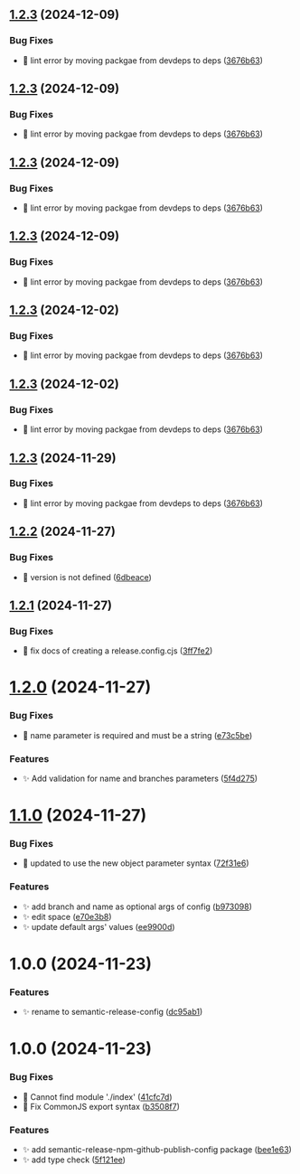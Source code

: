 ## [1.2.3](https://github.com/zhumeisongsong/multiple-products-workspace/compare/semantic-release-config-v1.2.2...semantic-release-config-v1.2.3) (2024-12-09)


### Bug Fixes

* 🐛 lint error by moving packgae from devdeps to deps ([3676b63](https://github.com/zhumeisongsong/multiple-products-workspace/commit/3676b63f3c2c3414779444e1dd2a15d1f9f8a3c1))

## [1.2.3](https://github.com/zhumeisongsong/multiple-products-workspace/compare/semantic-release-config-v1.2.2...semantic-release-config-v1.2.3) (2024-12-09)


### Bug Fixes

* 🐛 lint error by moving packgae from devdeps to deps ([3676b63](https://github.com/zhumeisongsong/multiple-products-workspace/commit/3676b63f3c2c3414779444e1dd2a15d1f9f8a3c1))

## [1.2.3](https://github.com/zhumeisongsong/multiple-products-workspace/compare/semantic-release-config-v1.2.2...semantic-release-config-v1.2.3) (2024-12-09)


### Bug Fixes

* 🐛 lint error by moving packgae from devdeps to deps ([3676b63](https://github.com/zhumeisongsong/multiple-products-workspace/commit/3676b63f3c2c3414779444e1dd2a15d1f9f8a3c1))

## [1.2.3](https://github.com/zhumeisongsong/multiple-products-workspace/compare/semantic-release-config-v1.2.2...semantic-release-config-v1.2.3) (2024-12-09)


### Bug Fixes

* 🐛 lint error by moving packgae from devdeps to deps ([3676b63](https://github.com/zhumeisongsong/multiple-products-workspace/commit/3676b63f3c2c3414779444e1dd2a15d1f9f8a3c1))

## [1.2.3](https://github.com/zhumeisongsong/multiple-products-workspace/compare/semantic-release-config-v1.2.2...semantic-release-config-v1.2.3) (2024-12-02)


### Bug Fixes

* 🐛 lint error by moving packgae from devdeps to deps ([3676b63](https://github.com/zhumeisongsong/multiple-products-workspace/commit/3676b63f3c2c3414779444e1dd2a15d1f9f8a3c1))

## [1.2.3](https://github.com/zhumeisongsong/multiple-products-workspace/compare/semantic-release-config-v1.2.2...semantic-release-config-v1.2.3) (2024-12-02)


### Bug Fixes

* 🐛 lint error by moving packgae from devdeps to deps ([3676b63](https://github.com/zhumeisongsong/multiple-products-workspace/commit/3676b63f3c2c3414779444e1dd2a15d1f9f8a3c1))

## [1.2.3](https://github.com/zhumeisongsong/multiple-products-workspace/compare/semantic-release-config-v1.2.2...semantic-release-config-v1.2.3) (2024-11-29)


### Bug Fixes

* 🐛 lint error by moving packgae from devdeps to deps ([3676b63](https://github.com/zhumeisongsong/multiple-products-workspace/commit/3676b63f3c2c3414779444e1dd2a15d1f9f8a3c1))

## [1.2.2](https://github.com/zhumeisongsong/multiple-products-workspace/compare/semantic-release-config-v1.2.1...semantic-release-config-v1.2.2) (2024-11-27)


### Bug Fixes

* 🐛 version is not defined ([6dbeace](https://github.com/zhumeisongsong/multiple-products-workspace/commit/6dbeace66ef8f1b577dec2647dcc91c963b16755))

## [1.2.1](https://github.com/zhumeisongsong/multiple-products-workspace/compare/semantic-release-config-v1.2.0...semantic-release-config-v1.2.1) (2024-11-27)


### Bug Fixes

* 🐛 fix docs of creating a release.config.cjs ([3ff7fe2](https://github.com/zhumeisongsong/multiple-products-workspace/commit/3ff7fe22b4d0d75882df89d77c88d21d3be45e8e))

# [1.2.0](https://github.com/zhumeisongsong/multiple-products-workspace/compare/semantic-release-config-v1.1.0...semantic-release-config-v1.2.0) (2024-11-27)


### Bug Fixes

* 🐛 name parameter is required and must be a string ([e73c5be](https://github.com/zhumeisongsong/multiple-products-workspace/commit/e73c5be21bfa1cefec7133af3d5b618a81ce5738))


### Features

* ✨ Add validation for name and branches parameters ([5f4d275](https://github.com/zhumeisongsong/multiple-products-workspace/commit/5f4d2752be0a2dbaeb42e50f797374fba8a251b7))

# [1.1.0](https://github.com/zhumeisongsong/multiple-products-workspace/compare/semantic-release-config-v1.0.0...semantic-release-config-v1.1.0) (2024-11-27)


### Bug Fixes

* 🐛 updated to use the new object parameter syntax ([72f31e6](https://github.com/zhumeisongsong/multiple-products-workspace/commit/72f31e686d7ba9c8a03cdb563be77c7c931ec4ba))


### Features

* ✨ add branch and name as optional args of config ([b973098](https://github.com/zhumeisongsong/multiple-products-workspace/commit/b9730985e86048d2eb45dd5ba9d4f1e8ed8a7191))
* ✨ edit space ([e70e3b8](https://github.com/zhumeisongsong/multiple-products-workspace/commit/e70e3b8dced7cbc79eda815961b2539b68daf5e2))
* ✨ update default args' values ([ee9900d](https://github.com/zhumeisongsong/multiple-products-workspace/commit/ee9900d7f7191ab98cd74fe853b7c3bfe5f9c864))

# 1.0.0 (2024-11-23)


### Features

* ✨ rename to semantic-release-config ([dc95ab1](https://github.com/zhumeisongsong/multiple-products-workspace/commit/dc95ab16d87e9cdec9125199db60768c3af6b066))

# 1.0.0 (2024-11-23)


### Bug Fixes

* 🐛 Cannot find module './index' ([41cfc7d](https://github.com/zhumeisongsong/multiple-products-workspace/commit/41cfc7dd4fe0f7913e102da6c9782c0caf89e9c8))
* 🐛 Fix CommonJS export syntax ([b3508f7](https://github.com/zhumeisongsong/multiple-products-workspace/commit/b3508f7352f872dce5c73ebbcd5ea6e88ff64629))


### Features

* ✨ add semantic-release-npm-github-publish-config package ([bee1e63](https://github.com/zhumeisongsong/multiple-products-workspace/commit/bee1e6372a6e6a5029031fdf1d5e790f26fad02e))
* ✨ add type check ([5f121ee](https://github.com/zhumeisongsong/multiple-products-workspace/commit/5f121ee0f98af1de08e6c87396b584e5e1068639))
